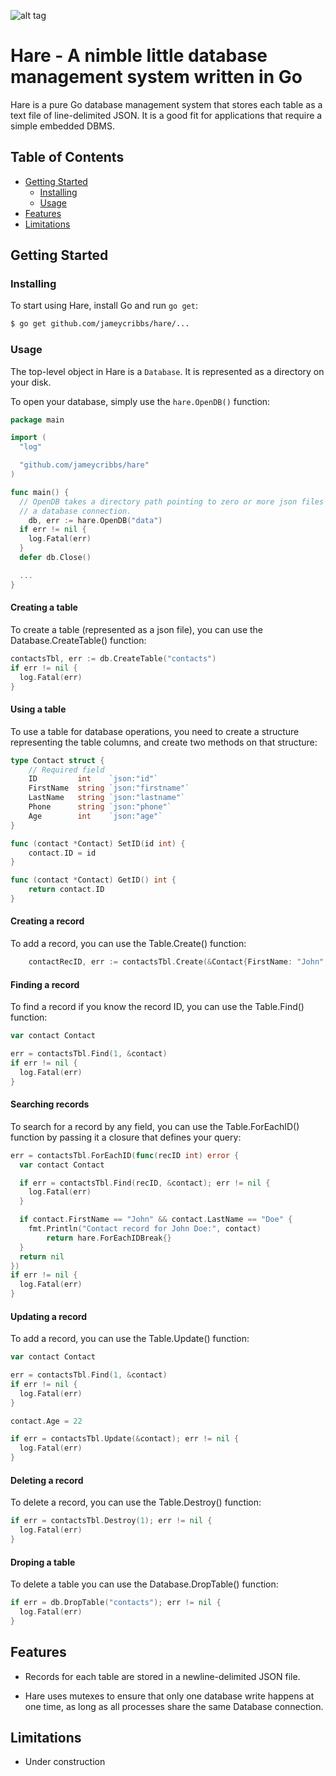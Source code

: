 ![alt tag](https://raw.githubusercontent.com/jameycribbs/hare/master/hare.jpg)

Hare - A nimble little database management system written in Go
====

Hare is a pure Go database management system that stores each table as
a text file of line-delimited JSON.  It is a good fit for applications
that require a simple embedded DBMS.

## Table of Contents

- [Getting Started](#getting-started)
  - [Installing](#installing)
  - [Usage](#usage)
- [Features](#features)
- [Limitations](#limitations)

## Getting Started

### Installing

To start using Hare, install Go and run `go get`:

```sh
$ go get github.com/jameycribbs/hare/...
```

### Usage

The top-level object in Hare is a `Database`. It is represented as a directory on
your disk.

To open your database, simply use the `hare.OpenDB()` function:

```go
package main

import (
  "log"

  "github.com/jameycribbs/hare"
)

func main() {
  // OpenDB takes a directory path pointing to zero or more json files and returns
  // a database connection.
	db, err := hare.OpenDB("data")
  if err != nil {
    log.Fatal(err)
  }
  defer db.Close()

  ...
}
```

#### Creating a table

To create a table (represented as a json file), you can use the
Database.CreateTable() function:

```go
contactsTbl, err := db.CreateTable("contacts")
if err != nil {
  log.Fatal(err)
}
```

#### Using a table

To use a table for database operations, you need to create a
structure representing the table columns, and create two methods 
on that structure:

```go
type Contact struct {
	// Required field
	ID         int    `json:"id"`
	FirstName  string `json:"firstname"`
	LastName   string `json:"lastname"`
	Phone      string `json:"phone"`
	Age        int    `json:"age"`
}

func (contact *Contact) SetID(id int) {
	contact.ID = id
}

func (contact *Contact) GetID() int {
	return contact.ID
}
```

#### Creating a record

To add a record, you can use the Table.Create() function:

```go
	contactRecID, err := contactsTbl.Create(&Contact{FirstName: "John", LastName: "Doe", Phone: "888-888-8888", Age: 21})
```


#### Finding a record

To find a record if you know the record ID, you can use the Table.Find() function:

```go
var contact Contact

err = contactsTbl.Find(1, &contact)
if err != nil {
  log.Fatal(err)
}
```


#### Searching records

To search for a record by any field, you can use the Table.ForEachID() function
by passing it a closure that defines your query:

```go
err = contactsTbl.ForEachID(func(recID int) error {
  var contact Contact

  if err = contactsTbl.Find(recID, &contact); err != nil {
    log.Fatal(err)
  }

  if contact.FirstName == "John" && contact.LastName == "Doe" {
    fmt.Println("Contact record for John Doe:", contact)
		return hare.ForEachIDBreak{}
  }
  return nil
})
if err != nil {
  log.Fatal(err)
}
```


#### Updating a record

To add a record, you can use the Table.Update() function:

```go
var contact Contact

err = contactsTbl.Find(1, &contact)
if err != nil {
  log.Fatal(err)
}

contact.Age = 22

if err = contactsTbl.Update(&contact); err != nil {
  log.Fatal(err)
}
```


#### Deleting a record

To delete a record, you can use the Table.Destroy() function:

```go
if err = contactsTbl.Destroy(1); err != nil {
  log.Fatal(err)
}
```


#### Droping a table

To delete a table you can use the Database.DropTable() function:

```go
if err = db.DropTable("contacts"); err != nil {
  log.Fatal(err)
}
```


## Features

* Records for each table are stored in a newline-delimited JSON file.

* Hare uses mutexes to ensure that only one database write happens at
  one time, as long as all processes share the same Database connection.


## Limitations

* Under construction

